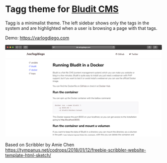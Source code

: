 # Tagg theme for [Bludit CMS](https://wwww.bludit.com)

Tagg is a minimalist theme. The left sidebar shows only the tags in the system and are highlighted when a user is browsing a page with that tags.

Demo: https://varlogdiego.com

![screenshot-tagg](https://raw.githubusercontent.com/bludit-themes/tagg/master/screenshot.png)

Based on Scribbler by Amie Chen
https://tympanus.net/codrops/2018/01/12/freebie-scribbler-website-template-html-sketch/
